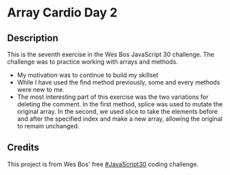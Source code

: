 # Array Cardio Day 2

## Description

This is the seventh exercise in the Wes Bos JavaScript 30 challenge. The challenge was to practice working with arrays and methods.

- My motivation was to continue to build my skillset
- While I have used the find method previously, some and every methods were new to me.
- The most interesting part of this exercise was the two variations for deleting the comment. In the first method, splice was used to mutate the original array. In the second, we used slice to take the elements before and after the specified index and make a new array, allowing the original to remain unchanged.

## Credits

This project is from Wes Bos' free [#JavaScript30](https://javascript30.com/) coding challenge.
